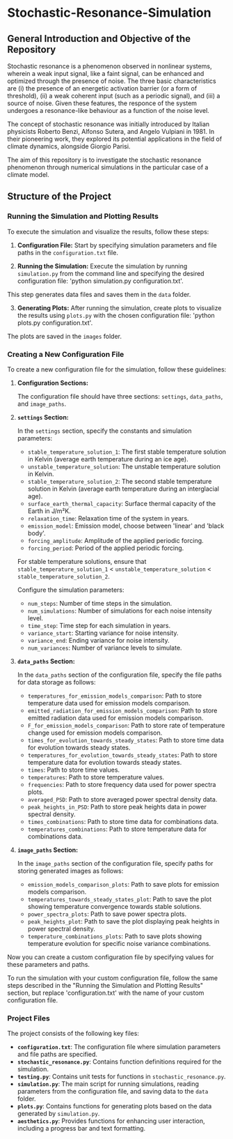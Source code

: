 # Stochastic-Resonance-Simulation

## General Introduction and Objective of the Repository

Stochastic resonance is a phenomenon observed in nonlinear systems, wherein a weak input signal, like a faint signal, can be enhanced and optimized through the 
presence of noise.
The three basic characteristics are (i) the presence of an energetic activation barrier (or a form of threshold), (ii) a weak coherent input (such as a periodic
signal), and (iii) a source of noise. Given these features, the responce of the system undergoes a resonance-like behaviour as a function of the noise level.

The concept of stochastic resonance was initially introduced by Italian physicists Roberto Benzi, Alfonso Sutera, and Angelo Vulpiani in 1981. In their pioneering 
work, they explored its potential applications in the field of climate dynamics, alongside Giorgio Parisi.

The aim of this repository is to investigate the stochastic resonance phenomenon through numerical simulations in the particular case of a climate model. 


## Structure of the Project

### Running the Simulation and Plotting Results

To execute the simulation and visualize the results, follow these steps:

1. **Configuration File:** Start by specifying simulation parameters and file paths in the `configuration.txt` file.

2. **Running the Simulation:** Execute the simulation by running `simulation.py` from the command line and specifying the desired configuration file: 'python simulation.py configuration.txt'.

This step generates data files and saves them in the `data` folder.

3. **Generating Plots:** After running the simulation, create plots to visualize the results using `plots.py` with the chosen configuration file: 'python plots.py configuration.txt'.

The plots are saved in the `images` folder.

### Creating a New Configuration File

To create a new configuration file for the simulation, follow these guidelines:

1. **Configuration Sections:**

   The configuration file should have three sections: `settings`, `data_paths`, and `image_paths`.

2. **`settings` Section:**

   In the `settings` section, specify the constants and simulation parameters:

   - `stable_temperature_solution_1`: The first stable temperature solution in Kelvin (average earth temperature during an ice age).
   - `unstable_temperature_solution`: The unstable temperature solution in Kelvin.
   - `stable_temperature_solution_2`: The second stable temperature solution in Kelvin (average earth temperature during an interglacial age).
   - `surface_earth_thermal_capacity`: Surface thermal capacity of the Earth in J/m²K.
   - `relaxation_time`: Relaxation time of the system in years.
   - `emission_model`: Emission model, choose between 'linear' and 'black body'.
   - `forcing_amplitude`: Amplitude of the applied periodic forcing.
   - `forcing_period`: Period of the applied periodic forcing.

   For stable temperature solutions, ensure that `stable_temperature_solution_1` < `unstable_temperature_solution` < `stable_temperature_solution_2`.

   Configure the simulation parameters:
   - `num_steps`: Number of time steps in the simulation.
   - `num_simulations`: Number of simulations for each noise intensity level.
   - `time_step`: Time step for each simulation in years.
   - `variance_start`: Starting variance for noise intensity.
   - `variance_end`: Ending variance for noise intensity.
   - `num_variances`: Number of variance levels to simulate.

3. **`data_paths` Section:**

   In the `data_paths` section of the configuration file, specify the file paths for data storage as follows:

   - `temperatures_for_emission_models_comparison`: Path to store temperature data used for emission models comparison.
   - `emitted_radiation_for_emission_models_comparison`: Path to store emitted radiation data used for emission models comparison.
   - `F_for_emission_models_comparison`: Path to store rate of temperature change used for emission models comparison.
   - `times_for_evolution_towards_steady_states`: Path to store time data for evolution towards steady states.
   - `temperatures_for_evolution_towards_steady_states`: Path to store temperature data for evolution towards steady states.
   - `times`: Path to store time values.
   - `temperatures`: Path to store temperature values.
   - `frequencies`: Path to store frequency data used for power spectra plots.
   - `averaged_PSD`: Path to store averaged power spectral density data.
   - `peak_heights_in_PSD`: Path to store peak heights data in power spectral density.
   - `times_combinations`: Path to store time data for combinations data.
   - `temperatures_combinations`: Path to store temperature data for combinations data.

4. **`image_paths` Section:**

   In the `image_paths` section of the configuration file, specify paths for storing generated images as follows:

   - `emission_models_comparison_plots`: Path to save plots for emission models comparison.
   - `temperatures_towards_steady_states_plot`: Path to save the plot showing temperature convergence towards stable solutions.
   - `power_spectra_plots`: Path to save power spectra plots.
   - `peak_heights_plot`: Path to save the plot displaying peak heights in power spectral density.
   - `temperature_combinations_plots`: Path to save plots showing temperature evolution for specific noise variance combinations.


Now you can create a custom configuration file by specifying values for these parameters and paths.

To run the simulation with your custom configuration file, follow the same steps described in the "Running the Simulation and Plotting Results" section, but replace 'configuration.txt' with the name of your custom configuration file.


### Project Files

The project consists of the following key files:

- **`configuration.txt`**: The configuration file where simulation parameters and file paths are specified.
- **`stochastic_resonance.py`**: Contains function definitions required for the simulation.
- **`testing.py`**: Contains unit tests for functions in `stochastic_resonance.py`.
- **`simulation.py`**: The main script for running simulations, reading parameters from the configuration file, and saving data to the `data` folder.
- **`plots.py`**: Contains functions for generating plots based on the data generated by `simulation.py`.
- **`aesthetics.py`**: Provides functions for enhancing user interaction, including a progress bar and text formatting.
